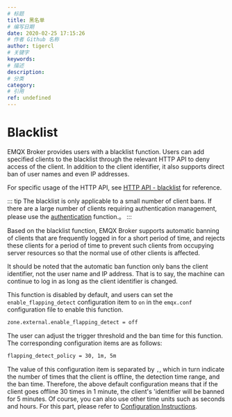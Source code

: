 ```yaml
---
# 标题
title: 黑名单
# 编写日期
date: 2020-02-25 17:15:26
# 作者 Github 名称
author: tigercl
# 关键字
keywords:
# 描述
description:
# 分类
category: 
# 引用
ref: undefined
---
```


# Blacklist

EMQX Broker provides users with a blacklist function. Users can add specified clients to the blacklist through the relevant HTTP API to deny access of the client. In addition to the client identifier, it also supports direct ban of user names and even IP addresses.

For specific usage of the HTTP API, see  [HTTP API - blacklist](http-api.md#endpoint-banned) for reference.

::: tip
The blacklist is only applicable to a small number of client bans. If there are a large number of clients requiring authentication management, please use the [authentication](./auth.md)  function.。
:::

Based on the blacklist function, EMQX Broker supports automatic banning of clients that are frequently logged in for a short period of time, and rejects these clients for a period of time to prevent such clients from occupying server resources so that  the normal use of other clients is affected.

It should be noted that the automatic ban function only bans the client identifier, not the user name and IP address. That is to say, the machine can continue to log in as long as the client identifier is changed.

This function is disabled by default, and users can set the `enable_flapping_detect` configuration item to `on` in the `emqx.conf` configuration file to enable this function.

```bash
zone.external.enable_flapping_detect = off
```

The user can adjust the trigger threshold and the ban time for this function. The corresponding configuration items are as follows:

```bash
flapping_detect_policy = 30, 1m, 5m
```

The value of this configuration item is separated by `,`, which in turn indicate the number of times that the client is offline, the detection time range, and the ban time. Therefore, the above default configuration means that if the client goes offline 30 times in 1 minute, the client's 'identifier will be banned for 5 minutes. Of course, you can also use other time units such as seconds and hours. For this part, please refer to [Configuration Instructions](../getting-started/config.md#).
